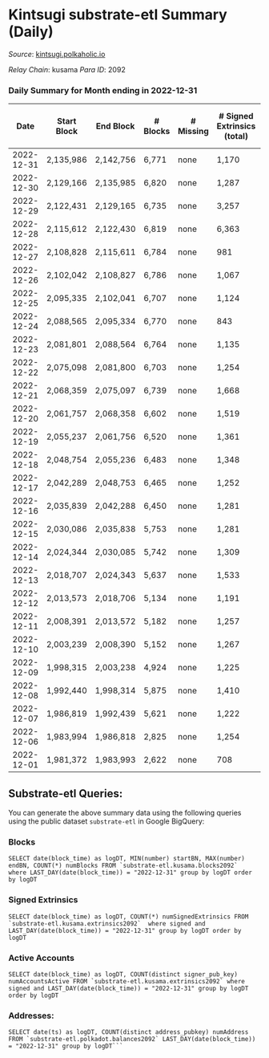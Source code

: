# Kintsugi substrate-etl Summary (Daily)

_Source_: [kintsugi.polkaholic.io](https://kintsugi.polkaholic.io)

*Relay Chain*: kusama
*Para ID*: 2092



### Daily Summary for Month ending in 2022-12-31


| Date | Start Block | End Block | # Blocks | # Missing | # Signed Extrinsics (total) | # Active Accounts | # Addresses with Balances | # Events | # Transfers | # XCM Transfers In | # XCM Transfers Out |
| ---- | ----------- | --------- | -------- | --------- | --------------------------- | ----------------- | ------------------------- | -------- | ----------- | ------------------ | ------------------- |
| 2022-12-31 | 2,135,986 | 2,142,756 | 6,771 | none  | 1,170 | 41 | 15,930 | 59,576 | 6,817 ($2,583.49) | 5 ($98.13) | 8 ($98.03) |
| 2022-12-30 | 2,129,166 | 2,135,985 | 6,820 | none  | 1,287 | 47 | 15,929 | 60,764 | 6,923 ($5,836.45) | 37 ($850.59) | 16 ($26,454.11) |
| 2022-12-29 | 2,122,431 | 2,129,165 | 6,735 | none  | 3,257 | 59 | 15,929 | 67,614 | 6,784 ($4,648.67) | 2 ($39.10) | 2 ($40.44) |
| 2022-12-28 | 2,115,612 | 2,122,430 | 6,819 | none  | 6,363 | 66 | 15,927 | 80,901 | 6,888 ($10,021.93) | 4 ($80.47) | 6 ($205.67) |
| 2022-12-27 | 2,108,828 | 2,115,611 | 6,784 | none  | 981 | 41 | 15,921 | 58,898 | 6,835 ($24,293.61) | 15 ($316.38) | 12 ($250.40) |
| 2022-12-26 | 2,102,042 | 2,108,827 | 6,786 | none  | 1,067 | 66 | 15,921 | 59,380 | 6,848 ($7,523.58) | 17 ($667.69) | 7 ($286.37) |
| 2022-12-25 | 2,095,335 | 2,102,041 | 6,707 | none  | 1,124 | 52 |  | 58,983 | 6,765 ($6,476.79) | 19 ($498.03) | 15 ($689.73) |
| 2022-12-24 | 2,088,565 | 2,095,334 | 6,770 | none  | 843 | 63 |  | 58,237 | 6,832 ($19,149.82) | 14 ($206.36) | 10 ($175.60) |
| 2022-12-23 | 2,081,801 | 2,088,564 | 6,764 | none  | 1,135 | 54 |  | 59,450 | 6,824 ($10,419.54) | 14 ($814.24) | 15 ($7,990.89) |
| 2022-12-22 | 2,075,098 | 2,081,800 | 6,703 | none  | 1,254 | 61 |  | 59,563 | 6,778 ($10,375.46) | 28 ($6,508.33) | 20 ($6,692.55) |
| 2022-12-21 | 2,068,359 | 2,075,097 | 6,739 | none  | 1,668 | 71 |  | 61,549 | 6,819 ($3,160.49) | 29 ($1,931.35) | 23 ($992.78) |
| 2022-12-20 | 2,061,757 | 2,068,358 | 6,602 | none  | 1,519 | 57 |  | 59,831 | 6,659 ($6,342.89) | 24 ($5,721.43) | 22 ($5,525.62) |
| 2022-12-19 | 2,055,237 | 2,061,756 | 6,520 | none  | 1,361 | 64 |  | 58,488 | 6,611 ($9,661.02) | 23 ($607.41) | 14 ($876.71) |
| 2022-12-18 | 2,048,754 | 2,055,236 | 6,483 | none  | 1,348 | 57 | 15,895 | 58,198 | 6,552 ($4,580.97) | 24 ($456.05) | 19 ($389.94) |
| 2022-12-17 | 2,042,289 | 2,048,753 | 6,465 | none  | 1,252 | 52 | 15,893 | 57,653 | 6,527 ($3,809.67) | 17 ($348.21) | 8 ($5,887.26) |
| 2022-12-16 | 2,035,839 | 2,042,288 | 6,450 | none  | 1,281 | 64 | 15,893 | 57,634 | 6,527 ($4,233.79) | 25 ($550.63) | 22 ($7,979.69) |
| 2022-12-15 | 2,030,086 | 2,035,838 | 5,753 | none  | 1,281 | 66 | 15,891 | 52,150 | 5,835 ($8,298.26) | 18 ($585.37) | 15 ($6,885.71) |
| 2022-12-14 | 2,024,344 | 2,030,085 | 5,742 | none  | 1,309 | 72 | 15,884 | 52,273 | 5,801 ($14,906.25) | 11 ($656.07) | 10 ($35,076.16) |
| 2022-12-13 | 2,018,707 | 2,024,343 | 5,637 | none  | 1,533 | 113 |  | 52,286 | 5,742 ($8,869.19) | 3 ($76.64) | 13 ($26,019.06) |
| 2022-12-12 | 2,013,573 | 2,018,706 | 5,134 | none  | 1,191 | 64 | 15,882 | 46,698 | 5,178 ($3,595.80) | 5 ($42,167.58) | 4 ($14,486.28) |
| 2022-12-11 | 2,008,391 | 2,013,572 | 5,182 | none  | 1,257 | 60 | 15,880 | 47,345 | 5,228 ($3,792.42) | 5 ($2,067.48) | 9 ($2,170.89) |
| 2022-12-10 | 2,003,239 | 2,008,390 | 5,152 | none  | 1,267 | 64 | 15,877 | 47,127 | 5,191 ($1,301.76) | 9 ($702.91) | 3 ($1,317.27) |
| 2022-12-09 | 1,998,315 | 2,003,238 | 4,924 | none  | 1,225 | 63 | 15,873 | 45,152 | 4,975 ($3,950.17) | 6 ($258.46) | 7 ($1,932.77) |
| 2022-12-08 | 1,992,440 | 1,998,314 | 5,875 | none  | 1,410 | 54 | 15,870 | 53,526 | 5,921 ($2,619.60) | 14 ($620.98) | 13 ($578.55) |
| 2022-12-07 | 1,986,819 | 1,992,439 | 5,621 | none  | 1,222 | 56 | 15,869 | 50,728 | 5,665 ($2,593.65) | 6 ($111.44) | 4 ($2,686.87) |
| 2022-12-06 | 1,983,994 | 1,986,818 | 2,825 | none  | 1,254 | 123 | 15,868 | 30,889 | 2,953 ($7,641.03) | 5 ($35.26) | 10 ($40.81) |
| 2022-12-01 | 1,981,372 | 1,983,993 | 2,622 | none  | 708 | 33 | 15,864 | 24,116 | 2,638 ($2,732.88) | 3 ($24.89) |   |

## Substrate-etl Queries:
You can generate the above summary data using the following queries using the public dataset `substrate-etl` in Google BigQuery:


### Blocks
```
SELECT date(block_time) as logDT, MIN(number) startBN, MAX(number) endBN, COUNT(*) numBlocks FROM `substrate-etl.kusama.blocks2092`  where LAST_DAY(date(block_time)) = "2022-12-31" group by logDT order by logDT
```


### Signed Extrinsics
```
SELECT date(block_time) as logDT, COUNT(*) numSignedExtrinsics FROM `substrate-etl.kusama.extrinsics2092`  where signed and LAST_DAY(date(block_time)) = "2022-12-31" group by logDT order by logDT
```


### Active Accounts
```
SELECT date(block_time) as logDT, COUNT(distinct signer_pub_key) numAccountsActive FROM `substrate-etl.kusama.extrinsics2092` where signed and LAST_DAY(date(block_time)) = "2022-12-31" group by logDT order by logDT
```


### Addresses:
```
SELECT date(ts) as logDT, COUNT(distinct address_pubkey) numAddress FROM `substrate-etl.polkadot.balances2092` LAST_DAY(date(block_time)) = "2022-12-31" group by logDT```

